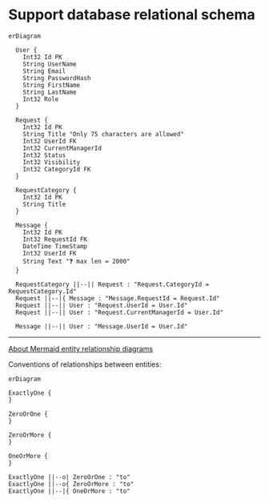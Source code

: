 # Support database relational schema

```mermaid
erDiagram
  
  User {
    Int32 Id PK
    String UserName    
    String Email
    String PasswordHash
    String FirstName
    String LastName
    Int32 Role
  }

  Request {
    Int32 Id PK
    String Title "Only 75 characters are allowed"
    Int32 UserId FK
    Int32 CurrentManagerId
    Int32 Status
    Int32 Visibility
    Int32 CategoryId FK
  }
  
  RequestCategory {
    Int32 Id PK
    String Title
  }
  
  Message {
    Int32 Id PK
    Int32 RequestId FK
    DateTime TimeStamp
    Int32 UserId FK
    String Text "❓ max len = 2000"
  }
  
  RequestCategory ||--|| Request : "Request.CategoryId = RequestCategory.Id"
  Request ||--|{ Message : "Message.RequestId = Request.Id"
  Request ||--|| User : "Request.UserId = User.Id"
  Request ||--|| User : "Request.CurrentManagerId = User.Id"
  
  Message ||--|| User : "Message.UserId = User.Id"
```
---

[About Mermaid entity relationship diagrams](https://mermaid.js.org/syntax/entityRelationshipDiagram.html)

Conventions of relationships between entities:

```mermaid
erDiagram

ExactlyOne {  
}

ZeroOrOne {  
}

ZeroOrMore {
}

OneOrMore {
}

ExactlyOne ||--o| ZeroOrOne : "to"
ExactlyOne ||--o{ ZeroOrMore : "to"
ExactlyOne ||--|{ OneOrMore : "to"
  
```
